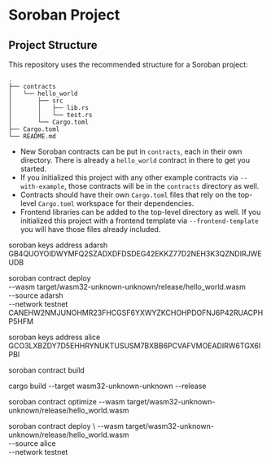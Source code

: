 # Soroban Project

## Project Structure

This repository uses the recommended structure for a Soroban project:
```text
.
├── contracts
│   └── hello_world
│       ├── src
│       │   ├── lib.rs
│       │   └── test.rs
│       └── Cargo.toml
├── Cargo.toml
└── README.md
```

- New Soroban contracts can be put in `contracts`, each in their own directory. There is already a `hello_world` contract in there to get you started.
- If you initialized this project with any other example contracts via `--with-example`, those contracts will be in the `contracts` directory as well.
- Contracts should have their own `Cargo.toml` files that rely on the top-level `Cargo.toml` workspace for their dependencies.
- Frontend libraries can be added to the top-level directory as well. If you initialized this project with a frontend template via `--frontend-template` you will have those files already included.

soroban keys address adarsh
GB4QUOYOIDWYMFQ2SZADXDFDSDEG42EKKZ77D2NEH3K3QZNDIRJWEUDB

soroban contract deploy \
  --wasm target/wasm32-unknown-unknown/release/hello_world.wasm \
  --source adarsh \
  --network testnet
CANEHW2NMJUNOHMR23FHCGSF6YXWYZKCHOHPDOFNJ6P42RUACPHP5HFM

soroban keys address alice
GCO3LXBZDY7D5EHHRYNUKTUSUSM7BXBB6PCVAFVMOEADIRW6TGX6IPBI


soroban contract build 

cargo build --target wasm32-unknown-unknown --release 

soroban contract optimize --wasm target/wasm32-unknown-unknown/release/hello_world.wasm

soroban contract deploy \                                                          --wasm target/wasm32-unknown-unknown/release/hello_world.wasm \
  --source alice \
  --network testnet